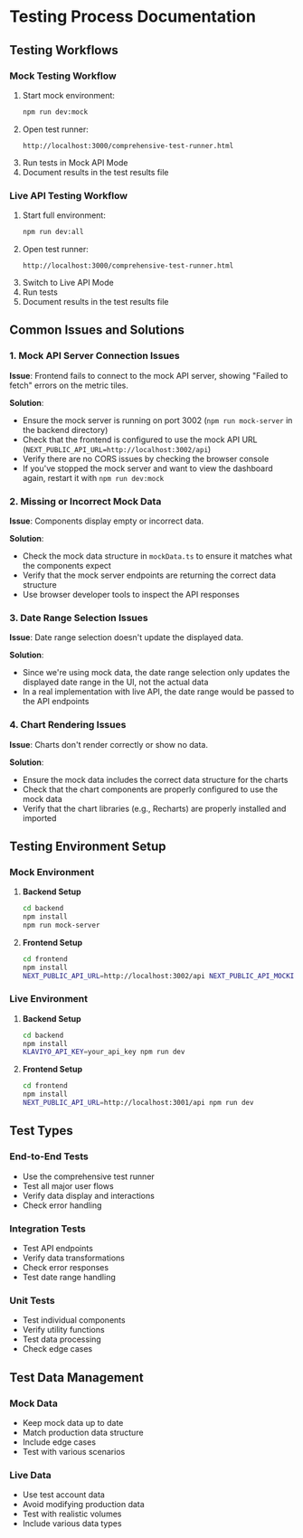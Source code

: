# Testing Process Documentation

## Testing Workflows

### Mock Testing Workflow
1. Start mock environment:
   ```bash
   npm run dev:mock
   ```
2. Open test runner:
   ```
   http://localhost:3000/comprehensive-test-runner.html
   ```
3. Run tests in Mock API Mode
4. Document results in the test results file

### Live API Testing Workflow
1. Start full environment:
   ```bash
   npm run dev:all
   ```
2. Open test runner:
   ```
   http://localhost:3000/comprehensive-test-runner.html
   ```
3. Switch to Live API Mode
4. Run tests
5. Document results in the test results file

## Common Issues and Solutions

### 1. Mock API Server Connection Issues

**Issue**: Frontend fails to connect to the mock API server, showing "Failed to fetch" errors on the metric tiles.

**Solution**: 
- Ensure the mock server is running on port 3002 (`npm run mock-server` in the backend directory)
- Check that the frontend is configured to use the mock API URL (`NEXT_PUBLIC_API_URL=http://localhost:3002/api`)
- Verify there are no CORS issues by checking the browser console
- If you've stopped the mock server and want to view the dashboard again, restart it with `npm run dev:mock`

### 2. Missing or Incorrect Mock Data

**Issue**: Components display empty or incorrect data.

**Solution**:
- Check the mock data structure in `mockData.ts` to ensure it matches what the components expect
- Verify that the mock server endpoints are returning the correct data structure
- Use browser developer tools to inspect the API responses

### 3. Date Range Selection Issues

**Issue**: Date range selection doesn't update the displayed data.

**Solution**:
- Since we're using mock data, the date range selection only updates the displayed date range in the UI, not the actual data
- In a real implementation with live API, the date range would be passed to the API endpoints

### 4. Chart Rendering Issues

**Issue**: Charts don't render correctly or show no data.

**Solution**:
- Ensure the mock data includes the correct data structure for the charts
- Check that the chart components are properly configured to use the mock data
- Verify that the chart libraries (e.g., Recharts) are properly installed and imported

## Testing Environment Setup

### Mock Environment
1. **Backend Setup**
   ```bash
   cd backend
   npm install
   npm run mock-server
   ```

2. **Frontend Setup**
   ```bash
   cd frontend
   npm install
   NEXT_PUBLIC_API_URL=http://localhost:3002/api NEXT_PUBLIC_API_MOCKING=disabled npm run dev
   ```

### Live Environment
1. **Backend Setup**
   ```bash
   cd backend
   npm install
   KLAVIYO_API_KEY=your_api_key npm run dev
   ```

2. **Frontend Setup**
   ```bash
   cd frontend
   npm install
   NEXT_PUBLIC_API_URL=http://localhost:3001/api npm run dev
   ```

## Test Types

### End-to-End Tests
- Use the comprehensive test runner
- Test all major user flows
- Verify data display and interactions
- Check error handling

### Integration Tests
- Test API endpoints
- Verify data transformations
- Check error responses
- Test date range handling

### Unit Tests
- Test individual components
- Verify utility functions
- Test data processing
- Check edge cases

## Test Data Management

### Mock Data
- Keep mock data up to date
- Match production data structure
- Include edge cases
- Test with various scenarios

### Live Data
- Use test account data
- Avoid modifying production data
- Test with realistic volumes
- Include various data types
